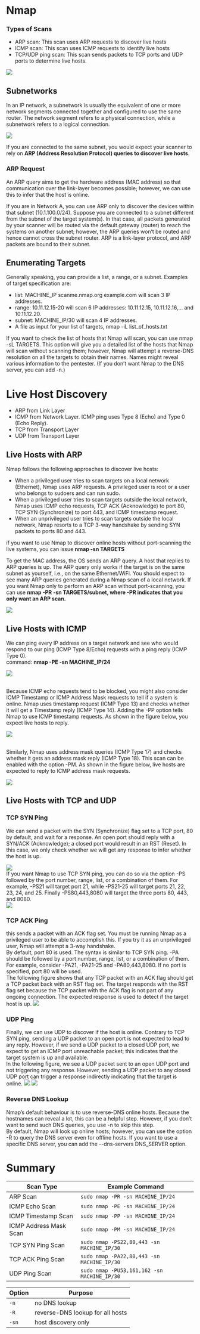 # Nmap
### Types of Scans
- ARP scan: This scan uses ARP requests to discover live hosts
- ICMP scan: This scan uses ICMP requests to identify live hosts
- TCP/UDP ping scan: This scan sends packets to TCP ports and UDP ports to determine live hosts.

<img src="https://tryhackme-images.s3.amazonaws.com/user-uploads/5f04259cf9bf5b57aed2c476/room-content/f1b4ede255e008646e425038d709c9b6.png">

## Subnetworks
In an IP network, a subnetwork is usually the equivalent of one or more network segments connected together and configured to use the same router. The network segment refers to a physical connection, while a subnetwork refers to a logical connection.

<img src="https://tryhackme-images.s3.amazonaws.com/user-uploads/5f04259cf9bf5b57aed2c476/room-content/aa787518e856e0094cb40da8399be0f3.png">

If you are connected to the same subnet, you would expect your scanner to rely on <b>ARP (Address Resolution Protocol) queries to discover live hosts</b>. 

### ARP Request
An ARP query aims to get the hardware address (MAC address) so that communication over the link-layer becomes possible; however, we can use this to infer that the host is online.<br>

If you are in Network A, you can use ARP only to discover the devices within that subnet (10.1.100.0/24). Suppose you are connected to a subnet different from the subnet of the target system(s). In that case, all packets generated by your scanner will be routed via the default gateway (router) to reach the systems on another subnet; however, the ARP queries won’t be routed and hence cannot cross the subnet router. ARP is a link-layer protocol, and ARP packets are bound to their subnet.

## Enumerating Targets
Generally speaking, you can provide a list, a range, or a subnet. Examples of target specification are:

- list: MACHINE_IP scanme.nmap.org example.com will scan 3 IP addresses.
- range: 10.11.12.15-20 will scan 6 IP addresses: 10.11.12.15, 10.11.12.16,… and 10.11.12.20.
- subnet: MACHINE_IP/30 will scan 4 IP addresses.
- A file as input for your list of targets, nmap -iL list_of_hosts.txt

If you want to check the list of hosts that Nmap will scan, you can use nmap -sL TARGETS. This option will give you a detailed list of the hosts that Nmap will scan without scanning them; however, Nmap will attempt a reverse-DNS resolution on all the targets to obtain their names. Names might reveal various information to the pentester. (If you don’t want Nmap to the DNS server, you can add -n.)

# Live Host Discovery
- ARP from Link Layer
- ICMP from Network Layer. ICMP ping uses Type 8 (Echo) and Type 0 (Echo Reply).
- TCP from Transport Layer
- UDP from Transport Layer

## Live Hosts with ARP
Nmap follows the following approaches to discover live hosts:

- When a privileged user tries to scan targets on a local network (Ethernet), Nmap uses ARP requests. A privileged user is root or a user who belongs to sudoers and can run sudo.
- When a privileged user tries to scan targets outside the local network, Nmap uses ICMP echo requests, TCP ACK (Acknowledge) to port 80, TCP SYN (Synchronize) to port 443, and ICMP timestamp request.
- When an unprivileged user tries to scan targets outside the local network, Nmap resorts to a TCP 3-way handshake by sending SYN packets to ports 80 and 443.

if you want to use Nmap to discover online hosts without port-scanning the live systems, you can issue <b>nmap -sn TARGETS</b><br>

To get the MAC address, the OS sends an ARP query. A host that replies to ARP queries is up. The ARP query only works if the target is on the same subnet as yourself, i.e., on the same Ethernet/WiFi. You should expect to see many ARP queries generated during a Nmap scan of a local network. If you want Nmap only to perform an ARP scan without port-scanning, you can use <b>nmap -PR -sn TARGETS/subnet, where -PR indicates that you only want an ARP scan.</b> 

<img src ="https://tryhackme-images.s3.amazonaws.com/user-uploads/5f04259cf9bf5b57aed2c476/room-content/f0ce4cd34b827f529255c5c73bb909d1.png">

## Live Hosts with ICMP
We can ping every IP address on a target network and see who would respond to our ping (ICMP Type 8/Echo) requests with a ping reply (ICMP Type 0).
<br> command: <b>nmap -PE -sn MACHINE_IP/24</b> <br>

<img src = "https://tryhackme-images.s3.amazonaws.com/user-uploads/5f04259cf9bf5b57aed2c476/room-content/25fb5fd5d2009cf69d7aae40e8fde2ec.png">

<br>Because ICMP echo requests tend to be blocked, you might also consider ICMP Timestamp or ICMP Address Mask requests to tell if a system is online. Nmap uses timestamp request (ICMP Type 13) and checks whether it will get a Timestamp reply (ICMP Type 14). Adding the -PP option tells Nmap to use ICMP timestamp requests. As shown in the figure below, you expect live hosts to reply. <br>

<img src ="https://tryhackme-images.s3.amazonaws.com/user-uploads/5f04259cf9bf5b57aed2c476/room-content/06443faaa41a349ff46732d60e2e3bcd.png">

<br>Similarly, Nmap uses address mask queries (ICMP Type 17) and checks whether it gets an address mask reply (ICMP Type 18). This scan can be enabled with the option -PM. As shown in the figure below, live hosts are expected to reply to ICMP address mask requests. <br>

<img src = "https://tryhackme-images.s3.amazonaws.com/user-uploads/5f04259cf9bf5b57aed2c476/room-content/14c31c66e002e2f50b0f8525c8d8e456.png">

## Live Hosts with TCP and UDP

### TCP SYN Ping
We can send a packet with the SYN (Synchronize) flag set to a TCP port, 80 by default, and wait for a response. An open port should reply with a SYN/ACK (Acknowledge); a closed port would result in an RST (Reset). In this case, we only check whether we will get any response to infer whether the host is up.

<img src = "https://tryhackme-images.s3.amazonaws.com/user-uploads/5f04259cf9bf5b57aed2c476/room-content/23e7f481f78de8d3e89ef845b747002d.png">
<br>If you want Nmap to use TCP SYN ping, you can do so via the option -PS followed by the port number, range, list, or a combination of them. For example, -PS21 will target port 21, while -PS21-25 will target ports 21, 22, 23, 24, and 25. Finally -PS80,443,8080 will target the three ports 80, 443, and 8080.

<br>
<img src="https://tryhackme-images.s3.amazonaws.com/user-uploads/5f04259cf9bf5b57aed2c476/room-content/168d48701c5f872cf1930e08b32bcd6f.png">

### TCP ACK Ping
this sends a packet with an ACK flag set. You must be running Nmap as a privileged user to be able to accomplish this. If you try it as an unprivileged user, Nmap will attempt a 3-way handshake.
<br>
By default, port 80 is used. The syntax is similar to TCP SYN ping. -PA should be followed by a port number, range, list, or a combination of them. For example, consider -PA21, -PA21-25 and -PA80,443,8080. If no port is specified, port 80 will be used.
<br>
The following figure shows that any TCP packet with an ACK flag should get a TCP packet back with an RST flag set. The target responds with the RST flag set because the TCP packet with the ACK flag is not part of any ongoing connection. The expected response is used to detect if the target host is up.
<img src="https://tryhackme-images.s3.amazonaws.com/user-uploads/5f04259cf9bf5b57aed2c476/room-content/db5ab44a8c700c4ab0603e85e456040d.png">

### UDP Ping
Finally, we can use UDP to discover if the host is online. Contrary to TCP SYN ping, sending a UDP packet to an open port is not expected to lead to any reply. However, if we send a UDP packet to a closed UDP port, we expect to get an ICMP port unreachable packet; this indicates that the target system is up and available.
<br>
In the following figure, we see a UDP packet sent to an open UDP port and not triggering any response. However, sending a UDP packet to any closed UDP port can trigger a response indirectly indicating that the target is online.
<img src="https://tryhackme-images.s3.amazonaws.com/user-uploads/5f04259cf9bf5b57aed2c476/room-content/1b827ef60c39619e281c4ca51a6d57b6.png">
<img src = "https://tryhackme-images.s3.amazonaws.com/user-uploads/5f04259cf9bf5b57aed2c476/room-content/c8b2d403667487322058619e561186d2.png">

### Reverse DNS Lookup
Nmap’s default behaviour is to use reverse-DNS online hosts. Because the hostnames can reveal a lot, this can be a helpful step. However, if you don’t want to send such DNS queries, you use -n to skip this step.
<br>
By default, Nmap will look up online hosts; however, you can use the option -R to query the DNS server even for offline hosts. If you want to use a specific DNS server, you can add the --dns-servers DNS_SERVER option.<br>

# Summary
<table class="table table-bordered">
    <thead>
        <tr>
            <th>Scan Type</th>
            <th>Example Command</th>
        </tr>
    </thead>
    <tbody>
        <tr>
            <td><span><a class="xomDqdpF glossary-term" onclick="initPopOver('ARP', 'xomDqdpF')">ARP</a> Scan</span></td>
            <td><code>sudo nmap -PR -sn MACHINE_IP/24</code></td>
        </tr>
        <tr>
            <td>ICMP Echo Scan</td>
            <td><code>sudo nmap -PE -sn MACHINE_IP/24</code></td>
        </tr>
        <tr>
            <td>ICMP Timestamp Scan</td>
            <td><code>sudo nmap -PP -sn MACHINE_IP/24</code></td>
        </tr>
        <tr>
            <td>ICMP Address Mask Scan</td>
            <td><code>sudo nmap -PM -sn MACHINE_IP/24</code></td>
        </tr>
        <tr>
            <td><span><a class="Vn789aXz glossary-term" onclick="initPopOver('TCP', 'Vn789aXz')">TCP</a> SYN Ping Scan</span></td>
            <td><code>sudo nmap -PS22,80,443 -sn MACHINE_IP/30</code></td>
        </tr>
        <tr>
            <td><span><a class="K4SIXipF glossary-term" onclick="initPopOver('TCP', 'K4SIXipF')">TCP</a> ACK Ping Scan</span></td>
            <td><code>sudo nmap -PA22,80,443 -sn MACHINE_IP/30</code></td>
        </tr>
        <tr>
            <td><span><a class="I3lb50dV glossary-term" onclick="initPopOver('UDP', 'I3lb50dV')">UDP</a> Ping Scan</span></td>
            <td><code>sudo nmap -PU53,161,162 -sn MACHINE_IP/30</code></td>
        </tr>
    </tbody>
</table>
<table class="table table-bordered">
    <thead>
        <tr>
            <th>Option</th>
            <th>Purpose</th>
        </tr>
    </thead>
    <tbody>
        <tr>
            <td><code>-n</code></td>
            <td><span>no <a class="0mMk8LWW glossary-term" onclick="initPopOver('DNS', '0mMk8LWW')">DNS</a> lookup</span></td>
        </tr>
        <tr>
            <td><code>-R</code></td>
            <td>reverse-DNS lookup for all hosts</td>
        </tr>
        <tr>
            <td><code>-sn</code></td>
            <td>host discovery only</td>
        </tr>
    </tbody>
</table>